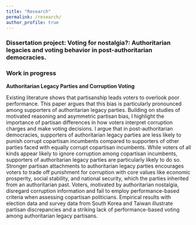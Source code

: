 ```yaml
---
title: "Research"
permalink: /research/
author_profile: true
---
```


### Dissertation project: Voting for nostalgia?: Authoritarian legacies and voting behavior in post-authoritarian democracies.


### Work in progress

**Authoritarian Legacy Parties and Corruption Voting**

Existing literature shows that partisanship leads voters to overlook poor performance. This paper argues that this bias is particularly pronounced among supporters of authoritarian legacy parties. Building on studies of motivated reasoning and asymmetric partisan bias, I highlight the importance of partisan differences in how voters interpret corruption charges and make voting decisions. I argue that in post-authoritarian democracies, supporters of authoritarian legacy parties are less likely to punish corrupt copartisan incumbents compared to supporters of other parties faced with equally corrupt copartisan incumbents. While voters of all kinds appear likely to ignore corruption among copartisan incumbents, supporters of authoritarian legacy parties are particularly likely to do so. Stronger partisan attachments to authoritarian legacy parties encourages voters to trade off punishment for corruption with core values like economic prosperity, social stability, and national security, which the parties inherited from an authoritarian past. Voters, motivated by authoritarian nostalgia, disregard corruption information and fail to employ performance-based criteria when assessing copartisan politicians. Empirical results with election data and survey data from South Korea and Taiwan illustrate partisan discrepancies and a striking lack of performance-based voting among authoritarian legacy partisans.
